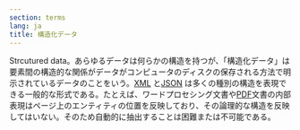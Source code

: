 ```yaml
---
section: terms
lang: ja
title: 構造化データ
---
```


Strcutured data。あらゆるデータは何らかの構造を持つが、「構造化データ」は要素間の構造的な関係がデータがコンピュータのディスクの保存される方法で明示されているデータのことをいう。[XML](../xml/) と[JSON](../json/)
は多くの種別の構造を表現できる一般的な形式である。たとえば、ワードプロセシング文書や[PDF](../pdf/)文書の内部表現はページ上のエンティティの位置を反映しており、その論理的な構造を反映してはいない。そのため自動的に抽出することは困難または不可能である。
